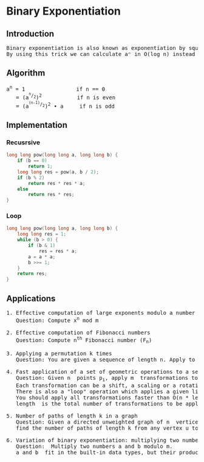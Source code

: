 # Binary Exponentiation
## Introduction
<pre>
Binary exponentiation is also known as exponentiation by squaring.
By using this trick we can calculate aⁿ in O(log n) instead of O(n).
</pre>
## Algorithm
<pre>
a<sup>n</sup> = 1                if n == 0
   = (a<sup><sup>n</sup>/<sub>2</sub></sup>)<sup>2</sup>           if n is even
   = (a<sup><sup>(n-1)</sup>/<sub>2</sub></sup>)<sup>2</sup> • a     if n is odd
</pre>
## Implementation
### Recusrsive
```cpp
long long pow(long long a, long long b) {
    if (b == 0)
        return 1;
    long long res = pow(a, b / 2);
    if (b % 2)
        return res * res * a;
    else
        return res * res;
}
```
### Loop
```cpp
long long pow(long long a, long long b) {
    long long res = 1;
    while (b > 0) {
        if (b & 1)
            res = res * a;
        a = a * a;
        b >>= 1;
    }
    return res;
}
```
## Applications
<pre>
1. Effective computation of large exponents modulo a number
   Question: Compute x<sup>n</sup> mod m
   
2. Effective computation of Fibonacci numbers
   Question: Compute n<sup>th</sup> Fibonacci number (F<sub>n</sub>)
   
3. Applying a permutation k times
   Question: You are given a sequence of length n. Apply to it a given permutation k times
   
4. Fast application of a set of geometric operations to a set of points
   Question: Given n  points p<sub>i</sub>, apply m  transformations to each of these points.
   Each transformation can be a shift, a scaling or a rotation around a given axis by a given angle.
   There is also a "loop" operation which applies a given list of transformations k times ("loop" operations can be nested).
   You should apply all transformations faster than O(n * length), where
   length  is the total number of transformations to be applied (after unrolling "loop" operations).
   
5. Number of paths of length k in a graph
   Question: Given a directed unweighted graph of n  vertices,
   find the number of paths of length k from any vertex u to any other vertex v
   
6. Variation of binary exponentiation: multiplying two numbers modulo
   Question:  Multiply two numbers a and b modulo m.
   a and b  fit in the built-in data types, but their product is too big to fit in a 64-bit integer. 
</pre>
